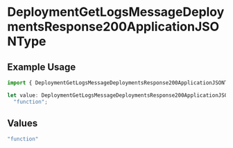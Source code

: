 # DeploymentGetLogsMessageDeploymentsResponse200ApplicationJSONType

## Example Usage

```typescript
import { DeploymentGetLogsMessageDeploymentsResponse200ApplicationJSONType } from "@orq-ai/node/models/operations";

let value: DeploymentGetLogsMessageDeploymentsResponse200ApplicationJSONType =
  "function";
```

## Values

```typescript
"function"
```